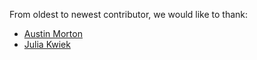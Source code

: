 From oldest to newest contributor, we would like to thank:

- [Austin Morton](https://github.com/apmorton)
- [Julia Kwiek](https://github.com/jkwiek)
